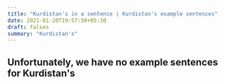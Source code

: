 ```yaml
---
title: "Kurdistan's in a sentence | Kurdistan's example sentences"
date: 2021-01-20T19:57:50+05:30
draft: falses
summary: "Kurdistan's"
---
```

## Unfortunately, we have no example sentences for Kurdistan's                 
